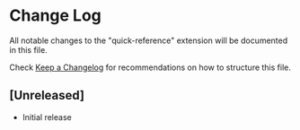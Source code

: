# Change Log

All notable changes to the "quick-reference" extension will be documented in this file.

Check [Keep a Changelog](http://keepachangelog.com/) for recommendations on how to structure this file.

## [Unreleased]

- Initial release